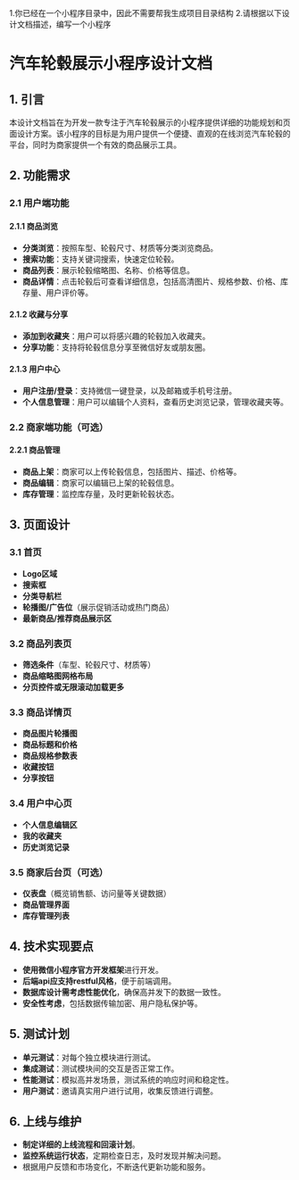 1.你已经在一个小程序目录中，因此不需要帮我生成项目目录结构
2.请根据以下设计文档描述，编写一个小程序

# 汽车轮毂展示小程序设计文档

## 1. 引言

本设计文档旨在为开发一款专注于汽车轮毂展示的小程序提供详细的功能规划和页面设计方案。该小程序的目标是为用户提供一个便捷、直观的在线浏览汽车轮毂的平台，同时为商家提供一个有效的商品展示工具。

## 2. 功能需求

### 2.1 用户端功能

#### 2.1.1 商品浏览
- **分类浏览**：按照车型、轮毂尺寸、材质等分类浏览商品。
- **搜索功能**：支持关键词搜索，快速定位轮毂。
- **商品列表**：展示轮毂缩略图、名称、价格等信息。
- **商品详情**：点击轮毂后可查看详细信息，包括高清图片、规格参数、价格、库存量、用户评价等。

#### 2.1.2 收藏与分享
- **添加到收藏夹**：用户可以将感兴趣的轮毂加入收藏夹。
- **分享功能**：支持将轮毂信息分享至微信好友或朋友圈。

#### 2.1.3 用户中心
- **用户注册/登录**：支持微信一键登录，以及邮箱或手机号注册。
- **个人信息管理**：用户可以编辑个人资料，查看历史浏览记录，管理收藏夹等。

### 2.2 商家端功能（可选）

#### 2.2.1 商品管理
- **商品上架**：商家可以上传轮毂信息，包括图片、描述、价格等。
- **商品编辑**：商家可以编辑已上架的轮毂信息。
- **库存管理**：监控库存量，及时更新轮毂状态。

## 3. 页面设计

### 3.1 首页
- **Logo区域**
- **搜索框**
- **分类导航栏**
- **轮播图/广告位**（展示促销活动或热门商品）
- **最新商品/推荐商品展示区**

### 3.2 商品列表页
- **筛选条件**（车型、轮毂尺寸、材质等）
- **商品缩略图网格布局**
- **分页控件或无限滚动加载更多**

### 3.3 商品详情页
- **商品图片轮播图**
- **商品标题和价格**
- **商品规格参数表**
- **收藏按钮**
- **分享按钮**

### 3.4 用户中心页
- **个人信息编辑区**
- **我的收藏夹**
- **历史浏览记录**

### 3.5 商家后台页（可选）
- **仪表盘**（概览销售额、访问量等关键数据）
- **商品管理界面**
- **库存管理列表**

## 4. 技术实现要点

- **使用微信小程序官方开发框架**进行开发。
- **后端api应支持restful风格**，便于前端调用。
- **数据库设计需考虑性能优化**，确保高并发下的数据一致性。
- **安全性考虑**，包括数据传输加密、用户隐私保护等。

## 5. 测试计划

- **单元测试**：对每个独立模块进行测试。
- **集成测试**：测试模块间的交互是否正常工作。
- **性能测试**：模拟高并发场景，测试系统的响应时间和稳定性。
- **用户测试**：邀请真实用户进行试用，收集反馈进行调整。

## 6. 上线与维护

- **制定详细的上线流程和回滚计划**。
- **监控系统运行状态**，定期检查日志，及时发现并解决问题。
- 根据用户反馈和市场变化，不断迭代更新功能和服务。